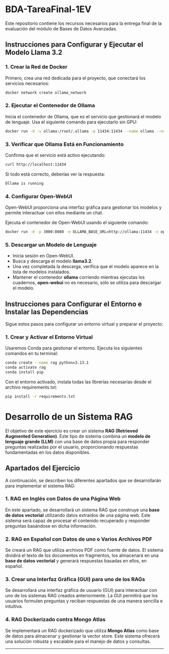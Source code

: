 # BDA-TareaFinal-1EV

Este repositorio contiene los recursos necesarios para la entrega final de la evaluación del módulo de Bases de Datos Avanzadas.

## Instrucciones para Configurar y Ejecutar el Modelo Llama 3.2
### 1. Crear la Red de Docker
Primero, crea una red dedicada para el proyecto, que conectará los servicios necesarios:
```bash
docker network create ollama_network 
```
### 2. Ejecutar el Contenedor de Ollama 
Inicia el contenedor de Ollama, que es el servicio que gestionará el modelo de lenguaje. Usa el siguiente comando para ejecutarlo sin GPU:
```bash
docker run -d -v ollama:/root/.ollama -p 11434:11434 --name ollama --net=ollama_network ollama/ollama 
```
### 3. Verificar que Ollama Está en Funcionamiento
Confirma que el servicio está activo ejecutando:
```bash
curl http://localhost:11434
```
Si todo está correcto, deberías ver la respuesta:
```bash
Ollama is running
```
### 4. Configurar Open-WebUI
Open-WebUI proporciona una interfaz gráfica para gestionar los modelos y permite interactuar con ellos mediante un chat.

Ejecuta el contenedor de Open-WebUI usando el siguiente comando:
```bash
docker run -d -p 3000:8080 -e OLLAMA_BASE_URL=http://ollama:11434 -v open-webui:/app/backend/data --name open-webui --net=ollama_network --restart always ghcr.io/open-webui/open-webui:main
```
### 5. Descargar un Modelo de Lenguaje
- Inicia sesión en Open-WebUI.
- Busca y descarga el modelo  **llama3.2**.
- Una vez completada la descarga, verifica que el modelo aparece en la lista de modelos instalados.
- Mantener el contenedor **ollama** corriendo mientras ejecutas los cuadernos, **open-webui** no es necesario, sólo se utiliza para descargar el modelo.
## Instrucciones para Configurar el Entorno e Instalar las Dependencias
Sigue estos pasos para configurar un entorno virtual y preparar el proyecto:

### 1. Crear y Activar el Entorno Virtual
Usaremos Conda para gestionar el entorno. Ejecuta los siguientes comandos en tu terminal:

```bash
conda create --name rag python=3.13.1 
conda activate rag
conda install pip 
```
Con el entorno activado, instala todas las librerías necesarias desde el archivo requirements.txt:
```bash
pip install -r requirements.txt
```
# Desarrollo de un Sistema RAG

El objetivo de este ejercicio es crear un sistema **RAG (Retrieved Augmented Generation)**. Este tipo de sistema combina un **modelo de lenguaje grande (LLM)** con una base de datos propia para responder preguntas realizadas por el usuario, proporcionando respuestas fundamentadas en los datos disponibles.

## Apartados del Ejercicio

A continuación, se describen los diferentes apartados que se desarrollarán para implementar el sistema RAG:

### 1. RAG en Inglés con Datos de una Página Web
En este apartado, se desarrollará un sistema RAG que construye una **base de datos vectorial** utilizando datos extraídos de una página web. Este sistema será capaz de procesar el contenido recuperado y responder preguntas basándose en dicha información.

### 2. RAG en Español con Datos de uno o Varios Archivos PDF
Se creará un RAG que utiliza archivos PDF como fuente de datos. El sistema dividirá el texto de los documentos en fragmentos, los almacenará en una **base de datos vectorial** y generará respuestas basadas en ellos, en español.

### 3. Crear una Interfaz Gráfica (GUI) para uno de los RAGs
Se desarrollará una interfaz gráfica de usuario (GUI) para interactuar con uno de los sistemas RAG creados anteriormente. La GUI permitirá que los usuarios formulen preguntas y reciban respuestas de una manera sencilla e intuitiva.

### 4. RAG Dockerizado contra Mongo Atlas
Se implementará un RAG dockerizado que utiliza **Mongo Atlas** como base de datos para almacenar y gestionar la vector store. Este sistema ofrecerá una solución robusta y escalable para el manejo de datos y consultas.

---





